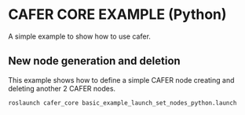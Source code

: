 CAFER CORE EXAMPLE (Python)
===========================

A simple example to show how to use cafer.

New node generation and deletion
--------------------------------

This example shows how to define a simple CAFER node creating and deleting another 2 CAFER nodes. 

```
roslaunch cafer_core basic_example_launch_set_nodes_python.launch
```
